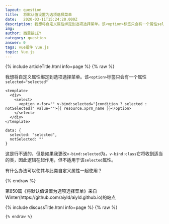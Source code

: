 ```yaml
---
layout: question
title:  将默认值设置为选项选择菜单
date:   2020-03-11T15:24:20.000Z
description: 我想将自定义属性绑定到选项选择菜单。该<option>标签只会有一个属性selected="selected"<template>  <div> ...
img: 
author: 西里猿LEY
category: question
answer: 0
tags: vue组件 Vue.js
topic: Vue.js
---
```

<div class="article-root">
  <div class="article">
    {% include articleTitle.html info=page %}
    {% raw %}
    <div class="article-content"><p><font style="vertical-align: inherit;"><font style="vertical-align: inherit;">我想将自定义属性绑定到选项选择菜单。</font><font style="vertical-align: inherit;">该</font></font><code>&lt;option&gt;</code><font style="vertical-align: inherit;"><font style="vertical-align: inherit;">标签只会有一个属性</font></font><code>selected="selected"</code></p>

<pre><code>&lt;template&gt;<font></font>
  &lt;div&gt;<font></font>
    &lt;select&gt;<font></font>
      &lt;option v-for="" v-bind:selected="[condition ? selected : notSelected]" value=""&gt;{{ resource.xprm_name }}&lt;/option&gt;<font></font>
    &lt;/select&gt;<font></font>
  &lt;/div&gt;<font></font>
&lt;/template&gt;<font></font>
<font></font>
data: {<font></font>
  selected: "selected",<font></font>
  notSelected: ""<font></font>
}<font></font>
</code></pre>

<p><font style="vertical-align: inherit;"><font style="vertical-align: inherit;">这是行不通的，但是如果我更改</font></font><code>v-bind:selected</code><font style="vertical-align: inherit;"><font style="vertical-align: inherit;">为，</font></font><code>v-bind:class</code><font style="vertical-align: inherit;"><font style="vertical-align: inherit;">它将收到适当的类，因此逻辑在起作用，但不适用于该</font></font><code>selected</code><font style="vertical-align: inherit;"><font style="vertical-align: inherit;">属性。</font></font></p>

<p><font style="vertical-align: inherit;"><font style="vertical-align: inherit;">有什么办法可以使其与此类自定义属性一起使用？</font></font></p></div>
    {% endraw %}
  </div>
  <p class="winter_mark">第850篇《将默认值设置为选项选择菜单》来自Winter(https://github.com/aiyld/aiyld.github.io)的站点</p>
  <div class="discuss-wrapper">
    {% include discussTitle.html info=page %}
    {% raw %}
    
    {% endraw %}
  </div>
<div>
